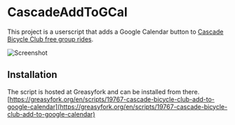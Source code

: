 # CascadeAddToGCal
This project is a userscript that adds a Google Calendar button to [Cascade Bicycle Club free group rides](https://www.cascade.org/calendar).

![Screenshot](http://i.imgur.com/9xprVCY.png)

## Installation
The script is hosted at Greasyfork and can be installed from there.
[https://greasyfork.org/en/scripts/19767-cascade-bicycle-club-add-to-google-calendar](https://greasyfork.org/en/scripts/19767-cascade-bicycle-club-add-to-google-calendar)
